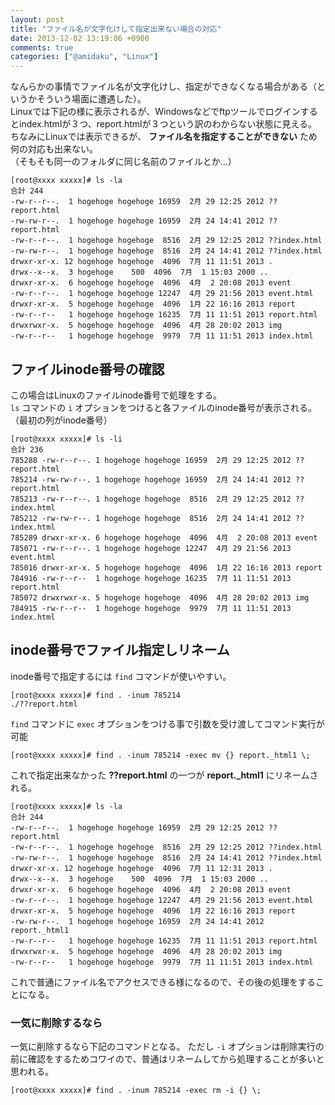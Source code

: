 ```yaml
---
layout: post
title: "ファイル名が文字化けして指定出来ない場合の対応"
date: 2013-12-02 13:19:06 +0900
comments: true
categories: ["@amidaku", "Linux"]
---
```


なんらかの事情でファイル名が文字化けし、指定ができなくなる場合がある（というかそういう場面に遭遇した）。  
Linuxでは下記の様に表示されるが、Windowsなどでftpツールでログインするとindex.htmlが３つ、report.htmlが３つという訳のわからない状態に見える。  
ちなみにLinuxでは表示できるが、 **ファイル名を指定することができない** ため何の対応も出来ない。  
（そもそも同一のフォルダに同じ名前のファイルとか...）

```
[root@xxxx xxxxx]# ls -la
合計 244
-rw-r--r--.  1 hogehoge hogehoge 16959  2月 29 12:25 2012 ??report.html
-rw-rw-r--.  1 hogehoge hogehoge 16959  2月 24 14:41 2012 ??report.html
-rw-r--r--.  1 hogehoge hogehoge  8516  2月 29 12:25 2012 ??index.html
-rw-rw-r--.  1 hogehoge hogehoge  8516  2月 24 14:41 2012 ??index.html
drwxr-xr-x. 12 hogehoge hogehoge  4096  7月 11 11:51 2013 .
drwx--x--x.  3 hogehoge    500  4096  7月  1 15:03 2000 ..
drwxr-xr-x.  6 hogehoge hogehoge  4096  4月  2 20:08 2013 event
-rw-r--r--.  1 hogehoge hogehoge 12247  4月 29 21:56 2013 event.html
drwxr-xr-x.  5 hogehoge hogehoge  4096  1月 22 16:16 2013 report
-rw-r--r--   1 hogehoge hogehoge 16235  7月 11 11:51 2013 report.html
drwxrwxr-x.  5 hogehoge hogehoge  4096  4月 28 20:02 2013 img
-rw-r--r--   1 hogehoge hogehoge  9979  7月 11 11:51 2013 index.html
```

## ファイルinode番号の確認

この場合はLinuxのファイルinode番号で処理をする。  
`ls` コマンドの `i` オプションをつけると各ファイルのinode番号が表示される。  
（最初の列がinode番号）


```
[root@xxxx xxxxx]# ls -li
合計 236
785288 -rw-r--r--. 1 hogehoge hogehoge 16959  2月 29 12:25 2012 ??report.html
785214 -rw-rw-r--. 1 hogehoge hogehoge 16959  2月 24 14:41 2012 ??report.html
785213 -rw-r--r--. 1 hogehoge hogehoge  8516  2月 29 12:25 2012 ??index.html
785212 -rw-rw-r--. 1 hogehoge hogehoge  8516  2月 24 14:41 2012 ??index.html
785289 drwxr-xr-x. 6 hogehoge hogehoge  4096  4月  2 20:08 2013 event
785071 -rw-r--r--. 1 hogehoge hogehoge 12247  4月 29 21:56 2013 event.html
785016 drwxr-xr-x. 5 hogehoge hogehoge  4096  1月 22 16:16 2013 report
784916 -rw-r--r--  1 hogehoge hogehoge 16235  7月 11 11:51 2013 report.html
785072 drwxrwxr-x. 5 hogehoge hogehoge  4096  4月 28 20:02 2013 img
784915 -rw-r--r--  1 hogehoge hogehoge  9979  7月 11 11:51 2013 index.html
```

## inode番号でファイル指定しリネーム

inode番号で指定するには `find` コマンドが使いやすい。

```
[root@xxxx xxxxx]# find . -inum 785214
./??report.html
```

`find` コマンドに `exec` オプションをつける事で引数を受け渡してコマンド実行が可能

```
[root@xxxx xxxxx]# find . -inum 785214 -exec mv {} report._html1 \;
```

これで指定出来なかった **??report.html** の一つが **report._html1** にリネームされる。

```
[root@xxxx xxxxx]# ls -la
合計 244
-rw-r--r--.  1 hogehoge hogehoge 16959  2月 29 12:25 2012 ??report.html
-rw-r--r--.  1 hogehoge hogehoge  8516  2月 29 12:25 2012 ??index.html
-rw-rw-r--.  1 hogehoge hogehoge  8516  2月 24 14:41 2012 ??index.html
drwxr-xr-x. 12 hogehoge hogehoge  4096  7月 11 12:31 2013 .
drwx--x--x.  3 hogehoge    500  4096  7月  1 15:03 2000 ..
drwxr-xr-x.  6 hogehoge hogehoge  4096  4月  2 20:08 2013 event
-rw-r--r--.  1 hogehoge hogehoge 12247  4月 29 21:56 2013 event.html
drwxr-xr-x.  5 hogehoge hogehoge  4096  1月 22 16:16 2013 report
-rw-rw-r--.  1 hogehoge hogehoge 16959  2月 24 14:41 2012 report._html1
-rw-r--r--   1 hogehoge hogehoge 16235  7月 11 11:51 2013 report.html
drwxrwxr-x.  5 hogehoge hogehoge  4096  4月 28 20:02 2013 img
-rw-r--r--   1 hogehoge hogehoge  9979  7月 11 11:51 2013 index.html
```

これで普通にファイル名でアクセスできる様になるので、その後の処理をすることになる。

### 一気に削除するなら
一気に削除するなら下記のコマンドとなる。
ただし `-i` オプションは削除実行の前に確認をするためコワイので、普通はリネームしてから処理することが多いと思われる。

```
[root@xxxx xxxxx]# find . -inum 785214 -exec rm -i {} \;
```

